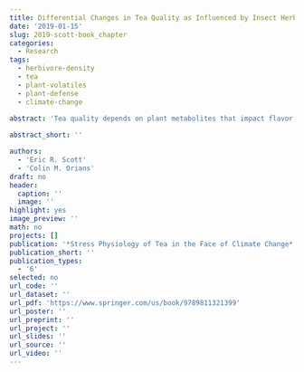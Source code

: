 ```yaml
---
title: Differential Changes in Tea Quality as Influenced by Insect Herbivory [in press]
date: '2019-01-15'
slug: 2019-scott-book_chapter
categories:
  - Research
tags:
  - herbivore-density
  - tea
  - plant-volatiles
  - plant-defense
  - climate-change
  
abstract: 'Tea quality depends on plant metabolites that impact flavor, aroma, and health beneficial properties. Plants respond to insect herbivory by altering the concentration and blend of these metabolites and many secondary metabolites are produced only after insect attack. Research in tea and other plants shows that insect herbivores affect the concentrations of metabolites important to tea quality such as volatiles, polyphenols, methylxanthines, and amino acids. Plants, including tea, respond differently to different insect herbivores by producing different blends of metabolites. Tea plant metabolites also vary in their responses to increasing herbivore density which results in a change in metabolite blends as herbivore density changes. Because climate change is predicted to impact the density and species composition of insect herbivores in tea growing regions of the world, induction of metabolic changes by insect herbivores represents a potentially important indirect effect of climate change on tea quality. Although it is often assumed that insect attack is detrimental to tea quality, there are some cases where tea quality is improved by herbivore-induced changes in tea metabolites. It is therefore possible that allowing some insect herbivory could be an important strategy for mitigating detrimental effects of climate on tea quality'

abstract_short: ''

authors:
  - 'Eric R. Scott'
  - 'Colin M. Orians'
draft: no
header:
  caption: ''
  image: ''
highlight: yes
image_preview: ''
math: no
projects: []
publication: '*Stress Physiology of Tea in the Face of Climate Change*'
publication_short: ''
publication_types:
  - '6'
selected: no
url_code: ''
url_dataset: ''
url_pdf: 'https://www.springer.com/us/book/9789811321399'
url_poster: ''
url_preprint: ''
url_project: ''
url_slides: ''
url_source: ''
url_video: ''
---
```


